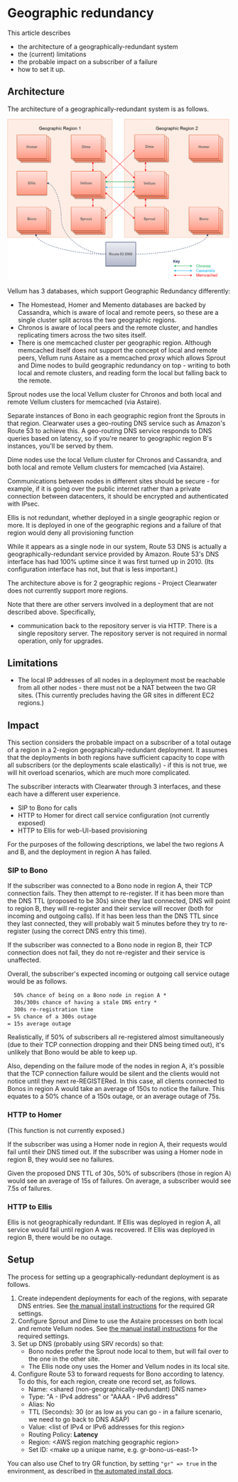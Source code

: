 # Geographic redundancy

This article describes

-   the architecture of a geographically-redundant system
-   the (current) limitations
-   the probable impact on a subscriber of a failure
-   how to set it up.

## Architecture

The architecture of a geographically-redundant system is as follows.

![Diagram](img/Geographic_redundancy_diagram.png)

Vellum has 3 databases, which support Geographic Redundancy differently:
* The Homestead, Homer and Memento databases are backed by Cassandra, which is aware of local and remote peers, so these are a single cluster split across the two geographic regions.
* Chronos is aware of local peers and the remote cluster, and handles replicating timers across the two sites itself.
* There is one memcached cluster per geographic region. Although memcached itself does not support the concept of local and remote peers, Vellum runs Astaire as a memcached proxy which allows Sprout and Dime nodes to build geographic redundancy on top - writing to both local and remote clusters, and reading form the local but falling back to the remote.

Sprout nodes use the local Vellum cluster for Chronos and both local and remote Vellum clusters for memcached (via Astaire).

Separate instances of Bono in each geographic region front the Sprouts in that region.  Clearwater uses a geo-routing DNS service such as Amazon's Route 53 to achieve this. A geo-routing DNS service responds to DNS queries based on latency, so if you're nearer to geographic region B's instances, you'll be served by them.

Dime nodes use the local Vellum cluster for Chronos and Cassandra, and both local and remote Vellum clusters for memcached (via Astaire).

Communications between nodes in different sites should be secure - for example, if it is going over the public internet rather than a private connection between datacenters, it should be encrypted and authenticated with IPsec.

Ellis is not redundant, whether deployed in a single geographic region or more. It is deployed in one of the geographic regions and a failure of that region would deny all provisioning function


While it appears as a single node in our system, Route 53 DNS is actually a
geographically-redundant service provided by Amazon. Route 53's DNS
interface has had 100% uptime since it was first turned up in 2010.
(Its configuration interface has not, but that is less important.)

The architecture above is for 2 geographic regions - Project Clearwater does not currently support more regions.

Note that there are other servers involved in a deployment that are not
described above. Specifically,

-   communication back to the repository server is via HTTP. There is a
    single repository server. The repository server is not required in
    normal operation, only for upgrades.

## Limitations

-   The local IP addresses of all nodes in a deployment most be reachable from all other nodes -
    there must not be a NAT between the two GR sites. (This currently precludes having the GR sites
    in different EC2 regions.)

## Impact

This section considers the probable impact on a subscriber of a total
outage of a region in a 2-region geographically-redundant deployment. It
assumes that the deployments in both regions have sufficient capacity to
cope with all subscribers (or the deployments scale elastically) - if
this is not true, we will hit overload scenarios, which are much more
complicated.

The subscriber interacts with Clearwater through 3 interfaces, and these
each have a different user experience.

-   SIP to Bono for calls
-   HTTP to Homer for direct call service configuration (not currently
    exposed)
-   HTTP to Ellis for web-UI-based provisioning

For the purposes of the following descriptions, we label the two regions
A and B, and the deployment in region A has failed.

### SIP to Bono

If the subscriber was connected to a Bono node in region A, their TCP
connection fails. They then attempt to re-register. If it has been more
than the DNS TTL (proposed to be 30s) since they last connected, DNS
will point to region B, they will re-register and their service will
recover (both for incoming and outgoing calls). If it has been less than
the DNS TTL since they last connected, they will probably wait 5 minutes
before they try to re-register (using the correct DNS entry this time).

If the subscriber was connected to a Bono node in region B, their TCP
connection does not fail, they do not re-register and their service is
unaffected.

Overall, the subscriber's expected incoming or outgoing call service
outage would be as follows.

      50% chance of being on a Bono node in region A *
      30s/300s chance of having a stale DNS entry *
      300s re-registration time
    = 5% chance of a 300s outage
    = 15s average outage

Realistically, if 50% of subscribers all re-registered almost
simultaneously (due to their TCP connection dropping and their DNS being
timed out), it's unlikely that Bono would be able to keep up.

Also, depending on the failure mode of the nodes in region A, it's
possible that the TCP connection failure would be silent and the clients
would not notice until they next re-REGISTERed. In this case, all
clients connected to Bonos in region A would take an average of 150s to
notice the failure. This equates to a 50% chance of a 150s outage, or an
average outage of 75s.

### HTTP to Homer

(This function is not currently exposed.)

If the subscriber was using a Homer node in region A, their requests
would fail until their DNS timed out. If the subscriber was using a
Homer node in region B, they would see no failures.

Given the proposed DNS TTL of 30s, 50% of subscribers (those in region
A) would see an average of 15s of failures. On average, a subscriber
would see 7.5s of failures.

### HTTP to Ellis

Ellis is not geographically redundant. If Ellis was deployed in region
A, all service would fail until region A was recovered. If Ellis was
deployed in region B, there would be no outage.

## Setup

The process for setting up a geographically-redundant deployment is as
follows.

1.  Create independent deployments for each of the regions,
    with separate DNS entries. See [the manual install instructions](http://clearwater.readthedocs.io/en/latest/Manual_Install.html#create-the-per-node-configuration) for the
    required GR settings.
2.  Configure Sprout and Dime to use the Astaire processes on both local and
    remote Vellum nodes. See [the manual install instructions](http://clearwater.readthedocs.io/en/latest/Manual_Install.html#provide-shared-configuration) for the required settings.
3.  Set up DNS (probably using SRV records) so that:
    -   Bono nodes prefer the Sprout node local to them, but will fail over to
        the one in the other site.
    -   The Ellis node ony uses the Homer and Vellum nodes in its local site.
4.  Configure Route 53 to forward requests for Bono according to latency.
    To do this, for each region, create one record set, as follows.
    -   Name: &lt;shared (non-geographically-redundant) DNS name\>
    -   Type: "A - IPv4 address" or "AAAA - IPv6 address"
    -   Alias: No
    -   TTL (Seconds): 30 (or as low as you can go - in a failure
        scenario, we need to go back to DNS ASAP)
    -   Value: &lt;list of IPv4 or IPv6 addresses for this region\>
    -   Routing Policy: **Latency**
    -   Region: &lt;AWS region matching geographic region\>
    -   Set ID: &lt;make up a unique name, e.g. gr-bono-us-east-1\>

You can also use Chef to try GR function, by setting `"gr" => true` in the
environment, as described in [the automated install
docs](Automated_Install.md).
